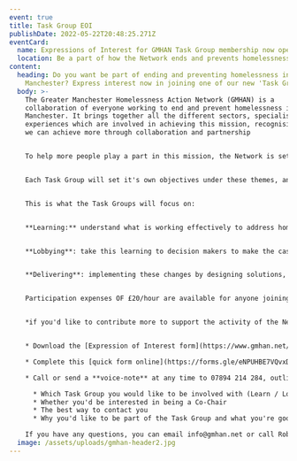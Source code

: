 ```yaml
---
event: true
title: Task Group EOI
publishDate: 2022-05-22T20:48:25.271Z
eventCard:
  name: Expressions of Interest for GMHAN Task Group membership now open
  location: Be a part of how the Network ends and prevents homelessness
content:
  heading: Do you want be part of ending and preventing homelessness in Greater
    Manchester? Express interest now in joining one of our new 'Task Groups'!
  body: >-
    The Greater Manchester Homelessness Action Network (GMHAN) is a
    collaboration of everyone working to end and prevent homelessness in Greater
    Manchester. It brings together all the different sectors, specialisms and
    experiences which are involved in achieving this mission, recognising that
    we can achieve more through collaboration and partnership


    To help more people play a part in this mission, the Network is setting up three Task Groups around the core purposes which will help us achieve it: Learn, Lobby and Deliver.


    Each Task Group will set it's own objectives under these themes, and **we'd like you to be a part,** either as a normal member or by leading the work as a Co-Chair.


    This is what the Task Groups will focus on:


    **Learning:** understand what is working effectively to address homelessness, through insight from people who have experienced it, good practice happening on the ground or research from around the UK and beyond.


    **Lobbying**: take this learning to decision makers to make the case for necessary changes and hold those involved to account.


    **Delivering**: implementing these changes by designing solutions, creating the partnerships for them to work, and supporting those on the ground who are doing them.


    Participation expenses OF £20/hour are available for anyone joining a Task Group who is unwaged, and the time commitment is between 3 and 5 hours per month, with Co-Chairs likely to be at the higher end. More information on the role is in the Expression of Interest which you can download [here](static/assets/uploads/gmhan-task-group-expression-of-interest.docx).


    *if you'd like to contribute more to support the activity of the Network join a Task Group by registering your Expression of Interest in one of these ways:*


    * Download the [Expression of Interest form](https://www.gmhan.net/assets/uploads/gmhan-task-group-expression-of-interest.docx) and return it to info@gmhan.net

    * Complete this [quick form online](https://forms.gle/eNPUHBE7VQvxDdG5A) now

    * Call or send a **voice-note** at any time to 07894 214 284, outlining:

      * Which Task Group you would like to be involved with (Learn / Lobby / Deliver)
      * Whether you'd be interested in being a Co-Chair
      * The best way to contact you
      * Why you'd like to be part of the Task Group and what you're good at that you'd like to contribute

    If you have any questions, you can email info@gmhan.net or call Robbie on 07894 214 284.
  image: /assets/uploads/gmhan-header2.jpg
---
```

